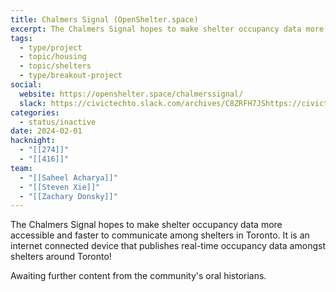 ```yaml
---
title: Chalmers Signal (OpenShelter.space)
excerpt: The Chalmers Signal hopes to make shelter occupancy data more accessible and faster to communicate among shelters in Toronto. It is an internet connected device that publishes real-time occupancy data amongst shelters around Toronto!
tags:
  - type/project
  - topic/housing
  - topic/shelters
  - type/breakout-project
social:
  website: https://openshelter.space/chalmerssignal/
  slack: https://civictechto.slack.com/archives/C8ZRFH7JShttps://civictechto.slack.com/archives/C8ZRFH7JS
categories:
  - status/inactive
date: 2024-02-01
hacknight:
  - "[[274]]"
  - "[[416]]"
team:
  - "[[Saheel Acharya]]"
  - "[[Steven Xie]]"
  - "[[Zachary Donsky]]"
---
```

The Chalmers Signal hopes to make shelter occupancy data more accessible and faster to communicate among shelters in Toronto. It is an internet connected device that publishes real-time occupancy data amongst shelters around Toronto!

Awaiting further content from the community's oral historians.